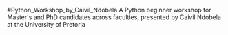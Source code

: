 #Python_Workshop_by_Caivil_Ndobela
A Python beginner workshop for Master's and PhD candidates across faculties, presented by Caivil Ndobela at the University of Pretoria
